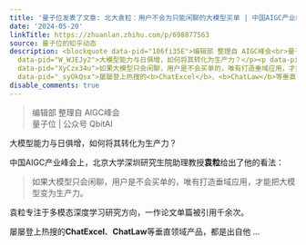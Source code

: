 ```yaml
---
title: '量子位发表了文章: 北大袁粒：用户不会为只能闲聊的大模型买单 | 中国AIGC产业峰会'
date: '2024-05-20'
linkTitle: https://zhuanlan.zhihu.com/p/698877563
source: 量子位的知乎动态
description: <blockquote data-pid="106fi35E">编辑部 整理自 AIGC峰会<br>量子位 | 公众号 QbitAI</blockquote><p
  data-pid="W_WJEJy2">大模型能力与日俱增，如何将其转化为生产力？</p><p data-pid="7XZ1qjHH">中国AIGC产业峰会上，北京大学深圳研究生院助理教授<b>袁粒</b>给出了他的看法：</p><blockquote
  data-pid="XyCzx34u">如果大模型只会闲聊，用户是不会买单的，唯有打造垂域应用，才能把大模型变为生产力。</blockquote><p data-pid="4j8s3gFf">袁粒专注于多模态深度学习研究方向，一作论文单篇被引用千余次。</p><p
  data-pid="_syOkQsx">屡屡登上热搜的<b>ChatExcel</b>、<b>ChatLaw</b>等垂直领域产品，都是出自他 ...
disable_comments: true
---
```

<blockquote data-pid="106fi35E">编辑部 整理自 AIGC峰会<br>量子位 | 公众号 QbitAI</blockquote><p data-pid="W_WJEJy2">大模型能力与日俱增，如何将其转化为生产力？</p><p data-pid="7XZ1qjHH">中国AIGC产业峰会上，北京大学深圳研究生院助理教授<b>袁粒</b>给出了他的看法：</p><blockquote data-pid="XyCzx34u">如果大模型只会闲聊，用户是不会买单的，唯有打造垂域应用，才能把大模型变为生产力。</blockquote><p data-pid="4j8s3gFf">袁粒专注于多模态深度学习研究方向，一作论文单篇被引用千余次。</p><p data-pid="_syOkQsx">屡屡登上热搜的<b>ChatExcel</b>、<b>ChatLaw</b>等垂直领域产品，都是出自他 ...